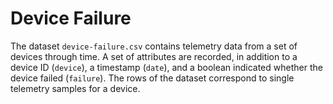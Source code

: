 # Device Failure

The dataset `device-failure.csv` contains telemetry data from a set of devices through time. A set of attributes are
recorded, in addition to a device ID (`device`), a timestamp (`date`), and a boolean indicated whether the device failed
(`failure`). The rows of the dataset correspond to single telemetry samples for a device. 